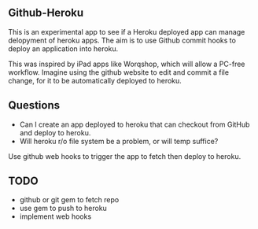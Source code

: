 Github-Heroku
---

This is an experimental app to see if a Heroku deployed app can manage delopyment of heroku apps.
The aim is to use Github commit hooks to deploy an application into heroku.

This was inspired by iPad apps like Worqshop, which will allow a PC-free workflow.
Imagine using the github website to edit and commit a file change, for it to be automatically deployed to heroku.

Questions
---

- Can I create an app deployed to heroku that can checkout from GitHub and deploy to heroku.
- Will heroku r/o file system be a problem, or will temp suffice?


Use github web hooks to trigger the app to fetch then deploy to heroku.


TODO
---

- github or git gem to fetch repo
- use gem to push to heroku
- implement web hooks

